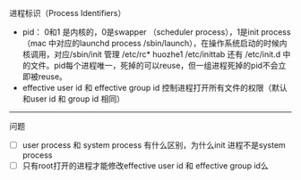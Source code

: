 进程标识（Process Identifiers）

- pid： 0和1 是内核的，0是swapper （scheduler process），1是init process（mac 中对应的launchd process /sbin/launch），在操作系统启动的时候内核调用，对应/sbin/init 管理 /etc/rc* huozhe1 /etc/inittab 还有 /etc/init.d 中的文件。pid每个进程唯一，死掉的可以reuse，但一组进程死掉的pid不会立即被reuse。
- effective user id 和 effective group id 控制进程打开所有文件的权限（默认和user id 和 group id 相同）


***
问题
* [ ] user process 和 system process 有什么区别，为什么init 进程不是system process
* [ ] 只有root打开的进程才能修改effective user id 和 effective group id么